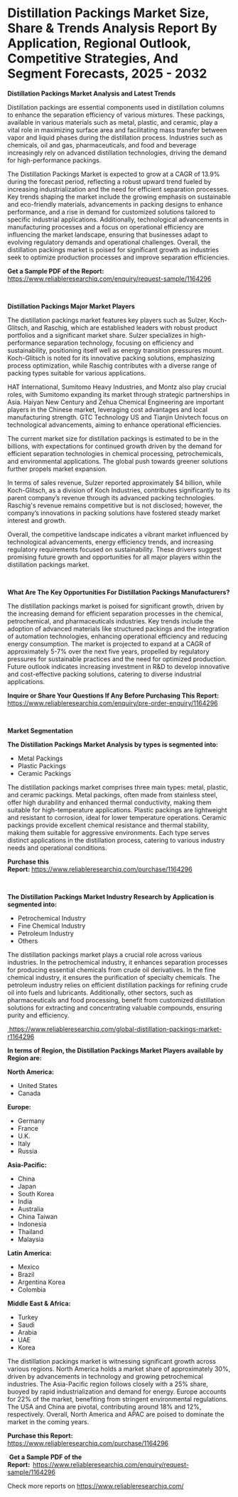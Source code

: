 <p><h1>Distillation Packings Market Size, Share & Trends Analysis Report By Application, Regional Outlook, Competitive Strategies, And Segment Forecasts, 2025 - 2032</h1></p><p><strong>Distillation Packings Market Analysis and Latest Trends</strong></p>
<p><p>Distillation packings are essential components used in distillation columns to enhance the separation efficiency of various mixtures. These packings, available in various materials such as metal, plastic, and ceramic, play a vital role in maximizing surface area and facilitating mass transfer between vapor and liquid phases during the distillation process. Industries such as chemicals, oil and gas, pharmaceuticals, and food and beverage increasingly rely on advanced distillation technologies, driving the demand for high-performance packings.</p><p>The Distillation Packings Market is expected to grow at a CAGR of 13.9% during the forecast period, reflecting a robust upward trend fueled by increasing industrialization and the need for efficient separation processes. Key trends shaping the market include the growing emphasis on sustainable and eco-friendly materials, advancements in packing designs to enhance performance, and a rise in demand for customized solutions tailored to specific industrial applications. Additionally, technological advancements in manufacturing processes and a focus on operational efficiency are influencing the market landscape, ensuring that businesses adapt to evolving regulatory demands and operational challenges. Overall, the distillation packings market is poised for significant growth as industries seek to optimize production processes and improve separation efficiencies.</p></p>
<p><strong>Get a Sample PDF of the Report:&nbsp;</strong> <a href="https://www.reliableresearchiq.com/enquiry/request-sample/1164296?utm_campaign=2257&utm_medium=2&utm_source=Github&utm_content=ia&utm_term=02022025&utm_id=distillation-packings">https://www.reliableresearchiq.com/enquiry/request-sample/1164296</a></p>
<p>&nbsp;</p>
<p><strong>Distillation Packings Major Market Players</strong></p>
<p><p>The distillation packings market features key players such as Sulzer, Koch-Glitsch, and Raschig, which are established leaders with robust product portfolios and a significant market share. Sulzer specializes in high-performance separation technology, focusing on efficiency and sustainability, positioning itself well as energy transition pressures mount. Koch-Glitsch is noted for its innovative packing solutions, emphasizing process optimization, while Raschig contributes with a diverse range of packing types suitable for various applications.</p><p>HAT International, Sumitomo Heavy Industries, and Montz also play crucial roles, with Sumitomo expanding its market through strategic partnerships in Asia. Haiyan New Century and Zehua Chemical Engineering are important players in the Chinese market, leveraging cost advantages and local manufacturing strength. GTC Technology US and Tianjin Univtech focus on technological advancements, aiming to enhance operational efficiencies.</p><p>The current market size for distillation packings is estimated to be in the billions, with expectations for continued growth driven by the demand for efficient separation technologies in chemical processing, petrochemicals, and environmental applications. The global push towards greener solutions further propels market expansion.</p><p>In terms of sales revenue, Sulzer reported approximately $4 billion, while Koch-Glitsch, as a division of Koch Industries, contributes significantly to its parent company’s revenue through its advanced packing technologies. Raschig's revenue remains competitive but is not disclosed; however, the company’s innovations in packing solutions have fostered steady market interest and growth.</p><p>Overall, the competitive landscape indicates a vibrant market influenced by technological advancements, energy efficiency trends, and increasing regulatory requirements focused on sustainability. These drivers suggest promising future growth and opportunities for all major players within the distillation packings market.</p></p>
<p>&nbsp;</p>
<p><strong>What Are The Key Opportunities For Distillation Packings Manufacturers?</strong></p>
<p><p>The distillation packings market is poised for significant growth, driven by the increasing demand for efficient separation processes in the chemical, petrochemical, and pharmaceuticals industries. Key trends include the adoption of advanced materials like structured packings and the integration of automation technologies, enhancing operational efficiency and reducing energy consumption. The market is projected to expand at a CAGR of approximately 5-7% over the next five years, propelled by regulatory pressures for sustainable practices and the need for optimized production. Future outlook indicates increasing investment in R&D to develop innovative and cost-effective packing solutions, catering to diverse industrial applications.</p></p>
<p><strong>Inquire or Share Your Questions If Any Before Purchasing This Report:</strong> <a href="https://www.reliableresearchiq.com/enquiry/pre-order-enquiry/1164296?utm_campaign=2257&utm_medium=2&utm_source=Github&utm_content=ia&utm_term=02022025&utm_id=distillation-packings">https://www.reliableresearchiq.com/enquiry/pre-order-enquiry/1164296</a></p>
<p>&nbsp;</p>
<p><strong>Market Segmentation</strong></p>
<p><strong>The Distillation Packings Market Analysis by types is segmented into:</strong></p>
<p><ul><li>Metal Packings</li><li>Plastic Packings</li><li>Ceramic Packings</li></ul></p>
<p><p>The distillation packings market comprises three main types: metal, plastic, and ceramic packings. Metal packings, often made from stainless steel, offer high durability and enhanced thermal conductivity, making them suitable for high-temperature applications. Plastic packings are lightweight and resistant to corrosion, ideal for lower temperature operations. Ceramic packings provide excellent chemical resistance and thermal stability, making them suitable for aggressive environments. Each type serves distinct applications in the distillation process, catering to various industry needs and operational conditions.</p></p>
<p><strong>Purchase this Report:&nbsp;</strong><a href="https://www.reliableresearchiq.com/purchase/1164296?utm_campaign=2257&utm_medium=2&utm_source=Github&utm_content=ia&utm_term=02022025&utm_id=distillation-packings">https://www.reliableresearchiq.com/purchase/1164296</a></p>
<p>&nbsp;</p>
<p><strong>The Distillation Packings Market Industry Research by Application is segmented into:</strong></p>
<p><ul><li>Petrochemical Industry</li><li>Fine Chemical Industry</li><li>Petroleum Industry</li><li>Others</li></ul></p>
<p><p>The distillation packings market plays a crucial role across various industries. In the petrochemical industry, it enhances separation processes for producing essential chemicals from crude oil derivatives. In the fine chemical industry, it ensures the purification of specialty chemicals. The petroleum industry relies on efficient distillation packings for refining crude oil into fuels and lubricants. Additionally, other sectors, such as pharmaceuticals and food processing, benefit from customized distillation solutions for extracting and concentrating valuable compounds, ensuring purity and efficiency.</p></p>
<p><a href="https://www.reliableresearchiq.com/global-distillation-packings-market-r1164296?utm_campaign=2257&utm_medium=2&utm_source=Github&utm_content=ia&utm_term=02022025&utm_id=distillation-packings">&nbsp;https://www.reliableresearchiq.com/global-distillation-packings-market-r1164296</a></p>
<p><strong>In terms of Region, the Distillation Packings Market Players available by Region are:</strong></p>
<p>
    <p> <strong> North America: </strong>
        <ul>
            <li>United States</li>
            <li>Canada</li>
        </ul>
        </p> 
    <p> <strong> Europe: </strong>
        <ul>
            <li>Germany</li>
            <li>France</li>
            <li>U.K.</li>
            <li>Italy</li>
            <li>Russia</li>
        </ul>
        </p> 
    <p> <strong> Asia-Pacific: </strong>
        <ul>
            <li>China</li>
            <li>Japan</li>
            <li>South Korea</li>
            <li>India</li>
            <li>Australia</li>
            <li>China Taiwan</li>
            <li>Indonesia</li>
            <li>Thailand</li>
            <li>Malaysia</li>
        </ul>
        </p> 
    <p> <strong> Latin America: </strong>
        <ul>
            <li>Mexico</li>
            <li>Brazil</li>
            <li>Argentina Korea</li>
            <li>Colombia</li>
        </ul>
        </p> 
    <p> <strong> Middle East & Africa: </strong>
        <ul>
            <li>Turkey</li>
            <li>Saudi</li>
            <li>Arabia</li>
            <li>UAE</li>
            <li>Korea</li>
        </ul>
    </p>
    </p>
<p><p>The distillation packings market is witnessing significant growth across various regions. North America holds a market share of approximately 30%, driven by advancements in technology and growing petrochemical industries. The Asia-Pacific region follows closely with a 25% share, buoyed by rapid industrialization and demand for energy. Europe accounts for 22% of the market, benefiting from stringent environmental regulations. The USA and China are pivotal, contributing around 18% and 12%, respectively. Overall, North America and APAC are poised to dominate the market in the coming years.</p></p>
<p><strong>Purchase this Report: </strong><a href="https://www.reliableresearchiq.com/purchase/1164296?utm_campaign=2257&utm_medium=2&utm_source=Github&utm_content=ia&utm_term=02022025&utm_id=distillation-packings">https://www.reliableresearchiq.com/purchase/1164296</a></p>
<p>&nbsp;<strong>Get a Sample PDF of the Report:&nbsp;&nbsp;</strong><a href="https://www.reliableresearchiq.com/enquiry/request-sample/1164296?utm_campaign=2257&utm_medium=2&utm_source=Github&utm_content=ia&utm_term=02022025&utm_id=distillation-packings">https://www.reliableresearchiq.com/enquiry/request-sample/1164296</a></p>
<p><strong></strong></p>
<p>Check more reports on <a href="https://www.reliableresearchiq.com/?utm_campaign=2257&utm_medium=2&utm_source=Github&utm_content=ia&utm_term=02022025&utm_id=distillation-packings">https://www.reliableresearchiq.com/</a></p>